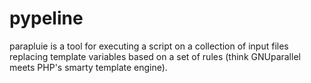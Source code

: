 pypeline
==========

parapluie is a tool for executing a script on a collection of input files replacing template variables based on a set of rules (think GNUparallel meets PHP's smarty template engine).
